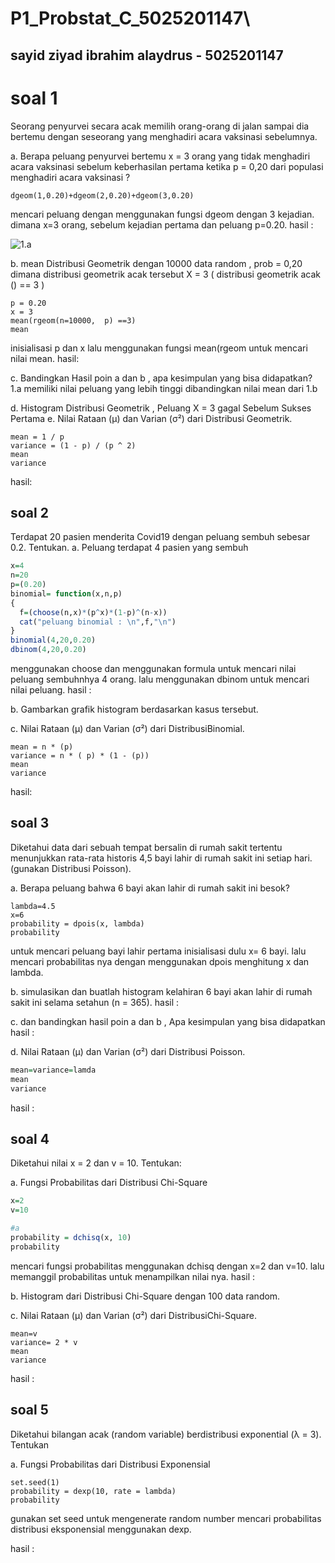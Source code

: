 # P1_Probstat_C_5025201147\
## sayid ziyad ibrahim alaydrus - 5025201147

# soal 1
Seorang penyurvei secara acak memilih orang-orang di jalan sampai dia bertemu dengan
seseorang yang menghadiri acara vaksinasi sebelumnya.

a. Berapa peluang penyurvei bertemu x = 3 orang yang tidak menghadiri acara vaksinasi
sebelum keberhasilan pertama ketika p = 0,20 dari populasi menghadiri acara vaksinasi ?
 ```
 dgeom(1,0.20)+dgeom(2,0.20)+dgeom(3,0.20)
```
mencari peluang dengan menggunakan fungsi dgeom dengan 3 kejadian. dimana x=3 orang, sebelum kejadian pertama dan peluang p=0.20.
hasil :

![1.a](https://github.com/eldrus/P1_Probstat_C_5025201147/issues/1#issue-1199033757)

b. mean Distribusi Geometrik dengan 10000 data random , prob = 0,20 dimana distribusi
geometrik acak tersebut X = 3 ( distribusi geometrik acak () == 3 )
```
p = 0.20
x = 3
mean(rgeom(n=10000,  p) ==3)
mean
```
inisialisasi p dan x lalu menggunakan fungsi mean(rgeom untuk mencari nilai mean.
hasil: 

c. Bandingkan Hasil poin a dan b , apa kesimpulan yang bisa didapatkan?
1.a memiliki nilai peluang yang lebih tinggi dibandingkan nilai mean dari 1.b

d. Histogram Distribusi Geometrik , Peluang X = 3 gagal Sebelum Sukses Pertama
e. Nilai Rataan (μ) dan Varian (σ²) dari Distribusi Geometrik.
```
mean = 1 / p
variance = (1 - p) / (p ^ 2)
mean
variance
```
hasil:

## soal 2
Terdapat 20 pasien menderita Covid19 dengan peluang sembuh sebesar 0.2. Tentukan.
a. Peluang terdapat 4 pasien yang sembuh
```r
x=4
n=20
p=(0.20)
binomial= function(x,n,p)
{
  f=(choose(n,x)*(p^x)*(1-p)^(n-x))
  cat("peluang binomial : \n",f,"\n")
}
binomial(4,20,0.20)
dbinom(4,20,0.20)
```
menggunakan choose dan menggunakan formula untuk mencari nilai peluang sembuhnhya 4 orang. lalu menggunakan dbinom untuk mencari nilai peluang.
hasil :

b. Gambarkan grafik histogram berdasarkan kasus tersebut.

c. Nilai Rataan (μ) dan Varian (σ²) dari DistribusiBinomial.
```
mean = n * (p)
variance = n * ( p) * (1 - (p))
mean
variance 
```
hasil:

## soal 3
Diketahui data dari sebuah tempat bersalin di rumah sakit tertentu menunjukkan rata-rata historis
4,5 bayi lahir di rumah sakit ini setiap hari. (gunakan Distribusi Poisson).

a. Berapa peluang bahwa 6 bayi akan lahir di rumah sakit ini besok?
``` 
lambda=4.5
x=6
probability = dpois(x, lambda)
probability
```
untuk mencari peluang bayi lahir pertama inisialisasi dulu x= 6 bayi. lalu mencari probabilitas nya dengan menggunakan dpois menghitung x dan lambda.

b. simulasikan dan buatlah histogram kelahiran 6 bayi akan lahir di rumah sakit ini selama
setahun (n = 365).
hasil :

c. dan bandingkan hasil poin a dan b , Apa kesimpulan yang bisa didapatkan
hasil :

d. Nilai Rataan (μ) dan Varian (σ²) dari Distribusi Poisson.
```r
mean=variance=lamda
mean
variance
```
hasil :

## soal 4
Diketahui nilai x = 2 dan v = 10. Tentukan:

a. Fungsi Probabilitas dari Distribusi Chi-Square
```r
x=2
v=10

#a
probability = dchisq(x, 10)
probability
```
mencari fungsi probabilitas menggunakan dchisq dengan x=2 dan v=10. lalu memanggil probabilitas untuk menampilkan nilai nya.
hasil :

b. Histogram dari Distribusi Chi-Square dengan 100 data random.

c. Nilai Rataan (μ) dan Varian (σ²) dari DistribusiChi-Square.
```
mean=v
variance= 2 * v
mean
variance
```
hasil :

## soal 5
Diketahui bilangan acak (random variable) berdistribusi exponential (λ = 3). Tentukan

a. Fungsi Probabilitas dari Distribusi Exponensial
```
set.seed(1)
probability = dexp(10, rate = lambda)
probability
```
gunakan set seed untuk mengenerate random number
mencari probabilitas distribusi eksponensial menggunakan dexp.

hasil :

 








